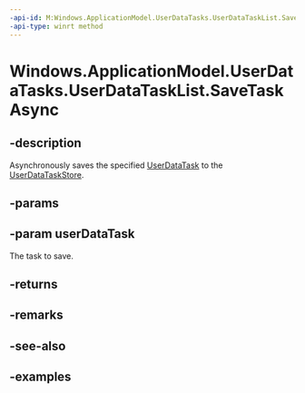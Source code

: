 ```yaml
---
-api-id: M:Windows.ApplicationModel.UserDataTasks.UserDataTaskList.SaveTaskAsync(Windows.ApplicationModel.UserDataTasks.UserDataTask)
-api-type: winrt method
---
```


<!-- Method syntax.
public IAsyncAction UserDataTaskList.SaveTaskAsync(UserDataTask userDataTask)
-->

# Windows.ApplicationModel.UserDataTasks.UserDataTaskList.SaveTaskAsync

## -description
Asynchronously saves the specified [UserDataTask](userdatatask.md) to the [UserDataTaskStore](userdatataskstore.md).

## -params

## -param userDataTask
The task to save.

## -returns

## -remarks

## -see-also

## -examples

